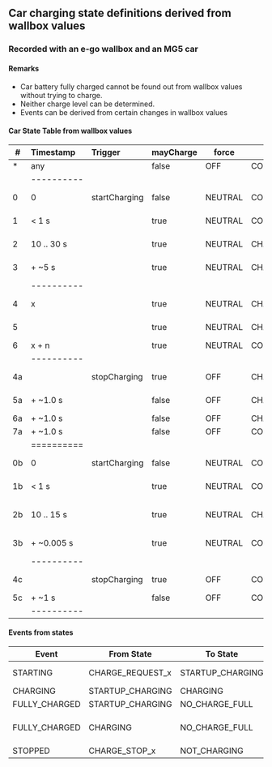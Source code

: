 ## Car charging state definitions derived from wallbox values
### Recorded with an e-go wallbox and an MG5 car

#### Remarks

* Car battery fully charged cannot be found out from wallbox values without trying to charge.
* Neither charge level can be determined.
* Events can be derived from certain changes in wallbox values

#### Car State Table from wallbox values

| #  | Timestamp  | Trigger       | mayCharge | force   | car      | req  | energy     | Charging State   | Comment                 | 
|----|:-----------|:--------------|-----------|---------|----------|------|:-----------|:-----------------|:------------------------|
| *  | any        |               | false     | OFF     | COMPLETE | x    | 0          | NOT_CHARGING     | **idle**                |
|    | ---------- |               |           |         |          |      |            |                  |                         |
| 0  | 0          | startCharging | false     | NEUTRAL | COMPLETE | \>=6 | 0          | CHARGE_REQUEST_0 | **normal startup**      |
| 1  | < 1 s      |               | true      | NEUTRAL | COMPLETE | \>=6 | 0          | CHARGE_REQUEST_1 | takes time to start     |
| 2  | 10 .. 30 s |               | true      | NEUTRAL | CHARGING | \>=6 | \>0 \<4000 | STARTUP_CHARGING | depending on battery    |
| 3  | + ~5 s     |               | true      | NEUTRAL | CHARGING | \>=6 | ~4000      | CHARGING         | temperature etc         |
|    | ---------- |               |           |         |          |      |            |                  |                         |
| 4  | x          |               | true      | NEUTRAL | CHARGING | \>=6 | \>=4000    | CHARGING         | **charging completed**  |
| 5  |            |               | true      | NEUTRAL | CHARGING |      | \<4000     | FINISH_CHARGING  | decreasing to ~2180     |
| 6  | x + n      |               | true      | NEUTRAL | COMPLETE |      | 0          | FULLY_CHARGED    |                         |
|    | ---------- |               |           |         |          |      |            |                  |                         |
| 4a |            | stopCharging  | true      | OFF     | CHARGING | \>=6 | \>4000     | CHARGE_STOP_0    | **stop charging**       |
| 5a | + ~1.0 s   |               | false     | OFF     | CHARGING | x    | \>4000     | CHARGE_STOP_1    | takes time to stop      |
| 6a | + ~1.0 s   |               | false     | OFF     | CHARGING | x    | \<4000     | CHARGE_STOP_2    | charging                |
| 7a | + ~1.0 s   |               | false     | OFF     | COMPLETE | x    | 0          | NOT_CHARGING     | idle                    |
|    | ========== |               |           |         |          |      |            |                  |                         |
| 0b | 0          | startCharging | false     | NEUTRAL | COMPLETE | \>=6 | 0          | CHARGE_REQUEST_0 | **if fully charged**    |
| 1b | < 1 s      |               | true      | NEUTRAL | COMPLETE | \>=6 | 0          | CHARGE_REQUEST_1 | like normal startup     |
| 2b | 10 .. 15 s |               | true      | NEUTRAL | CHARGING | \>=6 | \>0 \<4000 | STARTUP_CHARGING | short charge impulse    |
| 3b | + ~0.005 s |               | true      | NEUTRAL | COMPLETE | x    | 0          | NO_CHARGE_FULL   | detect fully charged    |
|    | ---------- |               |           |         |          |      |            |                  |                         |
| 4c |            | stopCharging  | true      | OFF     | COMPLETE | x    | 0          | CHARGE_STOP_FULL | **switch off charging** |
| 5c | + ~1 s     |               | false     | OFF     | COMPLETE | x    | 0          | NOT_CHARGING     | charged                 |
|    | ---------- |               |           |         |          |      |            |                  |                         |

#### Events from states



| Event         | From State       | To State         | Comment                  |
|---------------|------------------|------------------|--------------------------|
| STARTING      | CHARGE_REQUEST_x | STARTUP_CHARGING | really needed?           |
| CHARGING      | STARTUP_CHARGING | CHARGING         |                          |
| FULLY_CHARGED | STARTUP_CHARGING | NO_CHARGE_FULL   |                          |
| FULLY_CHARGED | CHARGING         | NO_CHARGE_FULL   | or use current gradient? |
| STOPPED       | CHARGE_STOP_x    | NOT_CHARGING     |                          |
